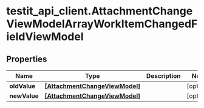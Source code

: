 # testit_api_client.AttachmentChangeViewModelArrayWorkItemChangedFieldViewModel

## Properties

Name | Type | Description | Notes
------------ | ------------- | ------------- | -------------
**oldValue** | [**[AttachmentChangeViewModel]**](AttachmentChangeViewModel.md) |  | [optional] 
**newValue** | [**[AttachmentChangeViewModel]**](AttachmentChangeViewModel.md) |  | [optional] 


